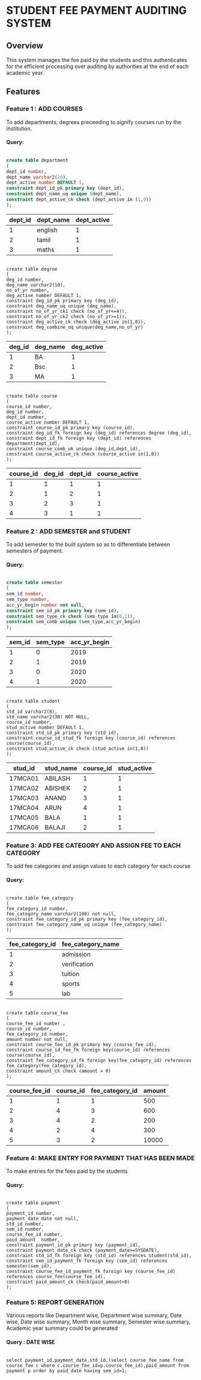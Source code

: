 # STUDENT FEE PAYMENT AUDITING SYSTEM

## Overview
 
  This system manages the fee paid by the students and this authenticates for the efficient processing over auditing by authorities at the end of each academic year.

## Features

### Feature 1 : ADD COURSES

To add departments, degrees preceeding to signify courses run by the institution.

#### Query:

```sql

create table department
(
dept_id number,
dept_name varchar2(20),
dept_active number DEFAULT 1,
constraint dept_id_pk primary key (dept_id),
constraint dept_name_uq unique (dept_name),
constraint dept_active_ck check (dept_active in (1,0))
);

````

| dept_id | dept_name | dept_active |
|---------|-----------|-------------|
| 1       | english   | 1           |
| 2       | tamil     | 1           |
| 3       | maths     | 1           |

```

create table degree
(
deg_id number,
deg_name varchar2(10),
no_of_yr number,
deg_active number DEFAULT 1,
constraint deg_id_pk primary key (deg_id),
constraint deg_name_uq unique (deg_name),
constraint no_of_yr_ck1 check (no_of_yr<=4)),
constraint no_of_yr_ck2 check (no_of_yr>=1)),
constraint deg_active_ck check (deg_active in(1,0)),
constraint deg_combine_uq unique(deg_name,no_of_yr)
);

```

| deg_id | deg_name | deg_active |
|--------|----------|------------|
| 1      | BA       | 1          |
| 2      | Bsc      | 1          |
| 3      | MA       | 1          |


```

create table course
(
course_id number,
deg_id number,
dept_id number,
course_active number DEFAULT 1,
constraint course_id_pk primary key (course_id),
constraint deg_id_fk foreign key (deg_id) references degree (deg_id),
constraint dept_id_fk foreign key (dept_id) references department(dept_id),
constraint course_comb_uk unique (deg_id,dept_id),
constraint course_active_ck check (course_active in(1,0))
);

``` 
| course_id | deg_id | dept_id | course_active |
|-----------|--------|---------|---------------|
| 1         | 1      | 1       | 1             |
| 2         | 1      | 2       | 1             |
| 3         | 2      | 3       | 1             |
| 4         | 3      | 1       | 1             |


### Feature 2 : ADD SEMESTER and STUDENT

To add semester to the built system so as to differentiate between semesters of payment.

#### Query:

```sql

create table semester
(
sem_id number,
sem_type number,
acc_yr_begin number not null,
constraint sem_id_pk primary key (sem_id),
constraint sem_type_ck check (sem_type in(0,1)),
constraint sem_comb unique (sem_type,acc_yr_begin)
);

```

| sem_id | sem_type | acc_yr_begin |
|--------|----------|--------------|
| 1      | 0        | 2019         |
| 2      | 1        | 2019         |
| 3      | 0        | 2020         |
| 4      | 1        | 2020         |

```

create table student
(
std_id varchar2(8),
std_name varchar2(30) NOT NULL,
course_id number,
stud_active number DEFAULT 1,
constraint std_id_pk primary key (std_id),
constraint course_id_stud_fk foreign key (course_id) references course(course_id),
constraint stud_active_ck check (stud_active in(1,0))
);

```

| stud_id | stud_name | course_id | stud_active |
|---------|-----------|-----------|-------------|
| 17MCA01 | ABILASH   | 1         | 1           |
| 17MCA02 | ABISHEK   | 2         | 1           |
| 17MCA03 | ANAND     | 3         | 1           |
| 17MCA04 | ARUN      | 4         | 1           |
| 17MCA05 | BALA      | 1         | 1           |
| 17MCA06 | BALAJI    | 2         | 1           |


### Feature 3: ADD FEE CATEGORY AND ASSIGN FEE TO EACH CATEGORY

To add fee categories and assign values to each category for each course

#### Query:

```

create table fee_category
( 
fee_category_id number, 
fee_category_name varchar2(100) not null,
constraint fee_category_id_pk primary key (fee_category_id),
constraint fee_category_name_uq unique (fee_category_name)
);

```

| fee_category_id | fee_category_name |
|-----------------|-------------------|
| 1               | admission         |
| 2               | verification      |
| 3               | tuition           |
| 4               | sports            |
| 5               | lab               |

```

create table course_fee 
(
course_fee_id number , 
course_id number, 
fee_category_id number, 
amount number not null,
constraint course_fee_id_pk primary key (course_fee_id),
constraint course_id_fee_fk foreign key(course_id) references course(course_id),
constraint fee_category_id_fk foreign key(fee_category_id) references fee_category(fee_category_id),
constraint amount_ck check (amount > 0)
);

```

 course_fee_id  | course_id | fee_category_id | amount |
|---------------|-----------|-----------------|--------|
| 1             | 1         | 1               | 500    |
| 2             | 4         | 3               | 600    |
| 3             | 4         | 2               | 200    |
| 4             | 2         | 4               | 300    |
| 5             | 3         | 2               | 10000  |


### Feature 4: MAKE ENTRY FOR PAYMENT THAT HAS BEEN MADE

To make entries for the fees paid by the students

#### Query:

```

create table payment
( 
payment_id number, 
payment_date date not null,
std_id number, 
sem_id number,
course_fee_id number, 
paid_amount  number,
constraint payment_id_pk primary key (payment_id),
constraint payment_date_ck check (payment_date>=SYSDATE),
constraint std_id_fk foreign key (std_id) references student(std_id),
constraint sem_id_payment_fk foreign key (sem_id) references semester(sem_id),
constraint course_fee_id_payment_fk foreign key (course_fee_id) references course_fee(course_fee_id),
constraint paid_amount_ck check(paid_amount>0)
);

```

### Feature 5: REPORT GENERATION

Various reports like Department wise, Department wise summary, Date wise, Date wise summary, Month wise summary, Semester wise summary, Academic year summary could be generated

#### Query : DATE WISE

```

select payment_id,payment_date,std_id,(select course_fee_name from course_fee c where c.course_fee_id=p.course_fee_id),paid_amount from payment p order by paid_date having sem_id=1;

```
